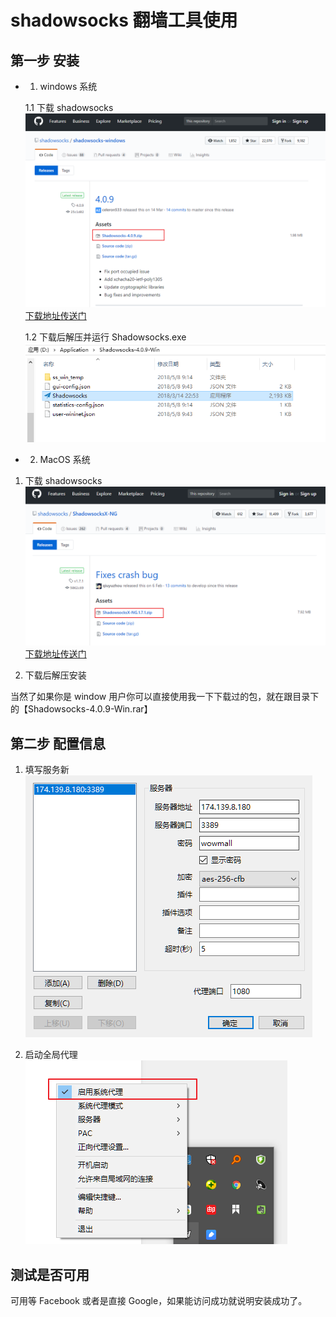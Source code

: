 # shadowsocks 翻墙工具使用

## 第一步 安装

* 1. windows 系统

  1.1 下载 shadowsocks
  ![src](./img/shadowsocks.png)
  [下载地址传送门](https://github.com/shadowsocks/shadowsocks-windows/releases)

  1.2 下载后解压并运行 Shadowsocks.exe
  ![src](./img/shadowsocks1.png)

* 2. MacOS 系统

1. 下载 shadowsocks
   ![src](./img/shadowsocks2.png)
   [下载地址传送门](https://github.com/shadowsocks/ShadowsocksX-NG/releases)

2. 下载后解压安装

当然了如果你是 window 用户你可以直接使用我一下下载过的包，就在跟目录下的【Shadowsocks-4.0.9-Win.rar】

## 第二步 配置信息

1. 填写服务新
   ![src](./img/shadowsocks3.png)

2. 启动全局代理
   ![src](./img/shadowsocks4.png)

## 测试是否可用

可用等 Facebook 或者是直接 Google，如果能访问成功就说明安装成功了。
